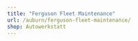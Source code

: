 ```yaml
---
title: "Ferguson Fleet Maintenance"
url: /auburn/ferguson-fleet-maintenance/
shop: Autowerkstatt
---
```

